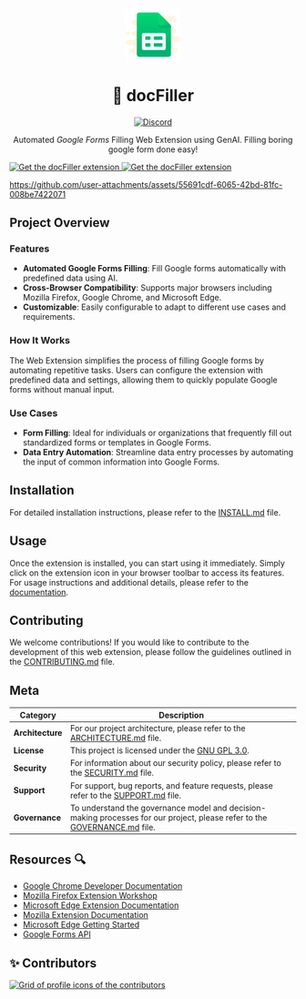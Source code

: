 <p align="center">
  <img src="./public/assets/icons/icon-form-96.png" alt="docFiller logo">
<h1 align="center">🚀 docFiller</h1>
<a align="center" href="https://discord.gg/Sa4JPe4FWT">
  <p align="center"><img align="center" src="https://img.shields.io/discord/1129752670287184022?logo=discord"
      alt="Discord"></p>
</a>
<p align="center">Automated <em>Google Forms</em> Filling Web Extension using GenAI. Filling boring google form done
  easy!</p>
</p>

<a href="https://addons.mozilla.org/en-US/firefox/addon/docfiller">
  <img src="https://user-images.githubusercontent.com/585534/107280546-7b9b2a00-6a26-11eb-8f9f-f95932f4bfec.png" alt="Get the docFiller extension">
</a>

<a href="https://microsoftedge.microsoft.com/addons/detail/docfiller/hkcldpodmllikgghmplcbbocikadoljl">
  <img src="https://user-images.githubusercontent.com/585534/107280673-a5ece780-6a26-11eb-9cc7-9fa9f9f81180.png" alt="Get the docFiller extension">
</a>

<https://github.com/user-attachments/assets/55691cdf-6065-42bd-81fc-008be7422071>

## Project Overview

### Features

- **Automated Google Forms Filling**: Fill Google forms automatically with predefined data using AI.
- **Cross-Browser Compatibility**: Supports major browsers including Mozilla Firefox, Google Chrome, and Microsoft Edge.
- **Customizable**: Easily configurable to adapt to different use cases and requirements.

### How It Works

The Web Extension simplifies the process of filling Google forms by automating repetitive tasks. Users can configure the extension with predefined data and settings, allowing them to quickly populate Google forms without manual input.

### Use Cases

- **Form Filling**: Ideal for individuals or organizations that frequently fill out standardized forms or templates in Google Forms.
- **Data Entry Automation**: Streamline data entry processes by automating the input of common information into Google Forms.

## Installation

For detailed installation instructions, please refer to the [INSTALL.md](docs/INSTALL.md) file.

## Usage

Once the extension is installed, you can start using it immediately. Simply click on the extension icon in your browser toolbar to access its features. For usage instructions and additional details, please refer to the [documentation](docs).

## Contributing

We welcome contributions! If you would like to contribute to the development of this web extension, please follow the guidelines outlined in the [CONTRIBUTING.md](docs/CONTRIBUTING.md) file.

## Meta

| **Category**     | **Description**                                                                                                                                 |
| ---------------- | ----------------------------------------------------------------------------------------------------------------------------------------------- |
| **Architecture** | For our project architecture, please refer to the [ARCHITECTURE.md](docs/ARCHITECTURE.md) file.                                                 |
| **License**      | This project is licensed under the [GNU GPL 3.0](LICENSE).                                                                                      |
| **Security**     | For information about our security policy, please refer to the [SECURITY.md](docs/SECURITY.md) file.                                            |
| **Support**      | For support, bug reports, and feature requests, please refer to the [SUPPORT.md](docs/SUPPORT.md) file.                                         |
| **Governance**   | To understand the governance model and decision-making processes for our project, please refer to the [GOVERNANCE.md](docs/GOVERNANCE.md) file. |

## Resources 🔍

- [Google Chrome Developer Documentation](https://developer.chrome.com/docs/extensions/)
- [Mozilla Firefox Extension Workshop](https://extensionworkshop.com/)
- [Microsoft Edge Extension Documentation](https://docs.microsoft.com/en-us/microsoft-edge/extensions-chromium/)
- [Mozilla Extension Documentation](https://developer.mozilla.org/en-US/docs/Mozilla/Add-ons/WebExtensions)
- [Microsoft Edge Getting Started](https://learn.microsoft.com/en-us/microsoft-edge/extensions-chromium/)
- [Google Forms API](https://developers.google.com/forms/api/guides)

## ✨ Contributors

<a href="https://github.com/rootCircle/docFiller/graphs/contributors">
  <img alt="Grid of profile icons of the contributors" src="https://contrib.rocks/image?repo=rootCircle/docFiller" />
</a>
<!--  https://contrib.rocks -->
